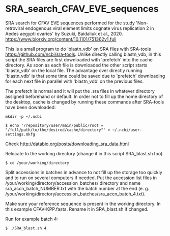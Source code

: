 # SRA_search_CFAV_EVE_sequences
SRA search for CFAV EVE sequences performed for the study 'Non-retroviral endogenous viral element limits cognate virus replication 2 in Aedes aegypti ovaries' by Suzuki, Baidaliuk et al., 2020. https://www.biorxiv.org/content/10.1101/751362v1.full

This is a small program to do 'blastn_vdb' on SRA files with SRA-tools https://github.com/ncbi/sra-tools. Unlike directly calling blastn_vdb, in this script the SRA files are first downloaded with 'prefetch' into the cache directory. As soon as each file is downloaded the other script starts 'blastn_vdb' on the local file. The advantage over directly running 'blastn_vdb' is that some time could be saved due to 'prefetch' downloading for each next file in parallel with 'blastn_vdb' on the previous files.


The prefetch is normal and it will put the .sra files in whatever directory assigned beforehand or default.
In order not to fill up the home directory of the desktop, cache is changed by running these commands after SRA-tools have been downloaded:

`mkdir -p ~/.ncbi`

`$ echo '/repository/user/main/public/root = "/full/path/to/the/desired/cache/directory"' > ~/.ncbi/user-settings.mkfg`

Check http://databio.org/posts/downloading_sra_data.html

Relocate to the working directory (change it in this script SRA_blast.sh too).

`$ cd /your/working/directory`

Split accessions in batches in advance to not fill up the storage too quickly and to run on several computers if needed.
Put the accession list files in /your/working/directory/accession_batches/ directory and name sra_accn_batch_NUMBER.txt with the batch number at the end (e. g. /your/working/directory/accession_batches/sra_accn_batch_4.txt).

Make sure your reference sequence is present in the working directory. In this example CFAV-KPP.fasta. Rename it in SRA_blast.sh if changed.

Run for example batch 4:

`$ ./SRA_blast.sh 4`
